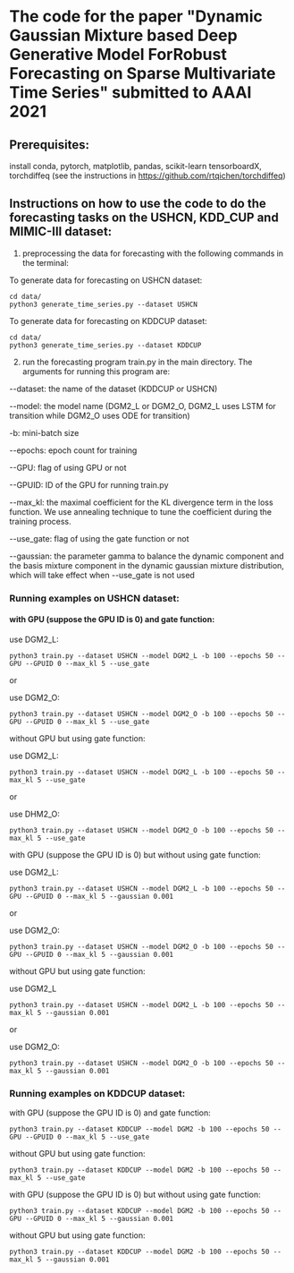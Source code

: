 # The code for the paper "Dynamic Gaussian Mixture based Deep Generative Model ForRobust Forecasting on Sparse Multivariate Time Series" submitted to AAAI 2021


## Prerequisites:
install conda, pytorch, matplotlib, pandas, scikit-learn tensorboardX, torchdiffeq (see the instructions in https://github.com/rtqichen/torchdiffeq)



## Instructions on how to use the code to do the forecasting tasks on the USHCN, KDD_CUP and MIMIC-III dataset:
1. preprocessing the data for forecasting with the following commands in the terminal:


To generate data for forecasting on USHCN dataset:

```
cd data/
python3 generate_time_series.py --dataset USHCN
```

To generate data for forecasting on KDDCUP dataset:

```
cd data/
python3 generate_time_series.py --dataset KDDCUP
```



2. run the forecasting program train.py in the main directory. The arguments for running this program are:


--dataset: the name of the dataset (KDDCUP or USHCN)

--model: the model name (DGM2_L or DGM2_O, DGM2_L uses LSTM for transition while DGM2_O uses ODE for transition)

-b: mini-batch size

--epochs: epoch count for training

--GPU: flag of using GPU or not

--GPUID: ID of the GPU for running train.py

--max_kl: the maximal coefficient for the KL divergence term in the loss function. We use annealing technique to tune the coefficient during the training process.

--use_gate: flag of using the gate function or not

--gaussian: the parameter gamma to balance the dynamic component and the basis mixture component in the dynamic gaussian mixture distribution, which will take effect when --use_gate is not used

### Running examples on USHCN dataset:

#### with GPU (suppose the GPU ID is 0) and gate function:



use DGM2_L:
```
python3 train.py --dataset USHCN --model DGM2_L -b 100 --epochs 50 --GPU --GPUID 0 --max_kl 5 --use_gate
```

or

use DGM2_O:
```
python3 train.py --dataset USHCN --model DGM2_O -b 100 --epochs 50 --GPU --GPUID 0 --max_kl 5 --use_gate
```


without GPU but using gate function:

use DGM2_L:

```
python3 train.py --dataset USHCN --model DGM2_L -b 100 --epochs 50 --max_kl 5 --use_gate
```

or

use DHM2_O:

```
python3 train.py --dataset USHCN --model DGM2_O -b 100 --epochs 50 --max_kl 5 --use_gate
```

with GPU (suppose the GPU ID is 0) but without using gate function:


use DGM2_L:
```
python3 train.py --dataset USHCN --model DGM2_L -b 100 --epochs 50 --GPU --GPUID 0 --max_kl 5 --gaussian 0.001
```


or 

use DGM2_O:

```
python3 train.py --dataset USHCN --model DGM2_O -b 100 --epochs 50 --GPU --GPUID 0 --max_kl 5 --gaussian 0.001
```



without GPU but using gate function:

use DGM2_L
```
python3 train.py --dataset USHCN --model DGM2_L -b 100 --epochs 50 --max_kl 5 --gaussian 0.001
```

or 

use DGM2_O:
```
python3 train.py --dataset USHCN --model DGM2_O -b 100 --epochs 50 --max_kl 5 --gaussian 0.001
```



### Running examples on KDDCUP dataset:

with GPU (suppose the GPU ID is 0) and gate function:
```
python3 train.py --dataset KDDCUP --model DGM2 -b 100 --epochs 50 --GPU --GPUID 0 --max_kl 5 --use_gate
```

without GPU but using gate function:
```
python3 train.py --dataset KDDCUP --model DGM2 -b 100 --epochs 50 --max_kl 5 --use_gate
```

with GPU (suppose the GPU ID is 0) but without using gate function:
```
python3 train.py --dataset KDDCUP --model DGM2 -b 100 --epochs 50 --GPU --GPUID 0 --max_kl 5 --gaussian 0.001
```

without GPU but using gate function:
```
python3 train.py --dataset KDDCUP --model DGM2 -b 100 --epochs 50 --max_kl 5 --gaussian 0.001
```



